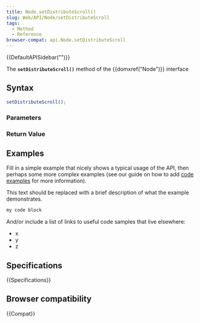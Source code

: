 ```yaml
---
title: Node.setDistributeScroll()
slug: Web/API/Node/setDistributeScroll
tags:
  - Method
  - Reference
browser-compat: api.Node.setDistributeScroll
---
```

{{DefaultAPISidebar("")}}

The **`setDistributeScroll()`** method of the {{domxref("Node")}} interface 

## Syntax

```js
setDistributeScroll();
```

### Parameters



### Return Value



## Examples

Fill in a simple example that nicely shows a typical usage of the API, then perhaps some more complex examples (see our guide on how to add [code examples](/en-US/docs/MDN/Contribute/Structures/Code_examples) for more information).

This text should be replaced with a brief description of what the example demonstrates.

```js
my code block
```

And/or include a list of links to useful code samples that live elsewhere:

*   x
*   y
*   z

## Specifications

{{Specifications}}

## Browser compatibility

{{Compat}}

